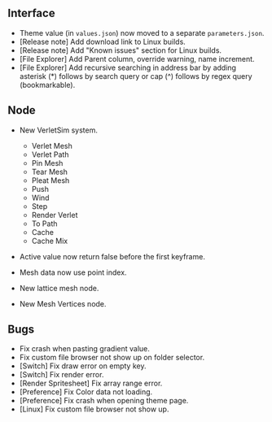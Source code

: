 ## Interface
- Theme value (in `values.json`) now moved to a separate `parameters.json`.
- [Release note] Add download link to Linux builds.
- [Release note] Add "Known issues" section for Linux builds.
- [File Explorer] Add Parent column, override warning, name increment.
- [File Explorer] Add recursive searching in address bar by adding asterisk (*) follows by search query or cap (^) follows by regex query (bookmarkable).

## Node
- New VerletSim system.
  - Verlet Mesh
  - Verlet Path
  - Pin Mesh
  - Tear Mesh
  - Pleat Mesh
  - Push
  - Wind
  - Step
  - Render Verlet
  - To Path
  - Cache
  - Cache Mix

- Active value now return false before the first keyframe.
- Mesh data now use point index.
- New lattice mesh node.
- New Mesh Vertices node.

## Bugs
- Fix crash when pasting gradient value.
- Fix custom file browser not show up on folder selector.
- [Switch] Fix draw error on empty key.
- [Switch] Fix render error.
- [Render Spritesheet] Fix array range error.
- [Preference] Fix Color data not loading.
- [Preference] Fix crash when opening theme page.
- [Linux] Fix custom file browser not show up.